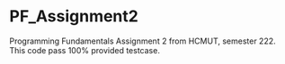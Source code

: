 # PF_Assignment2
Programming Fundamentals Assignment 2 from HCMUT, semester 222.
This code pass 100% provided testcase.
